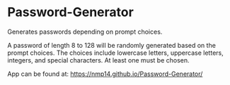 # Password-Generator
Generates passwords depending on prompt choices.

A password of length 8 to 128 will be randomly generated based on the prompt choices. The choices include lowercase letters, uppercase letters, integers, and special characters. At least one must be chosen.

App can be found at: https://nmp14.github.io/Password-Generator/
